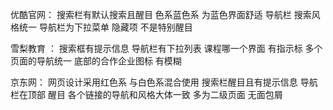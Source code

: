 优酷官网：
搜索栏有默认搜索且醒目
色系蓝色系
为蓝色界面舒适
导航栏 搜索风格统一
导航栏为下拉菜单 隐藏项 不是特别醒目

雪梨教育 ：
搜索框有提示信息
导航栏有下拉列表
课程哪一个界面 有指示标
多个页面的导航统一
底部的合作企业图标 有模糊

京东网：
网页设计采用红色系 与白色系混合使用
搜索栏醒目且有提示信息
导航栏在顶部 醒目
各个链接的导航和风格大体一致
多为二级页面 无面包屑

